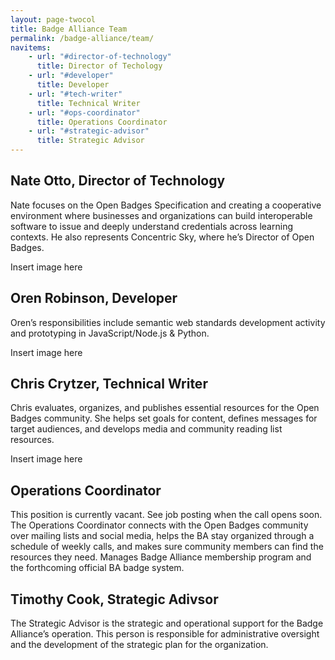```yaml
---
layout: page-twocol
title: Badge Alliance Team
permalink: /badge-alliance/team/
navitems:
    - url: "#director-of-technology"
      title: Director of Techology
    - url: "#developer"
      title: Developer
    - url: "#tech-writer"
      title: Technical Writer
    - url: "#ops-coordinator"
      title: Operations Coordinator
    - url: "#strategic-advisor"
      title: Strategic Advisor 
---
```

<h2 class="title title-content" id="director-of-technology">Nate Otto, Director of Technology</h2>
Nate focuses on the Open Badges Specification and creating a cooperative environment where businesses and organizations can build interoperable software to issue and deeply understand credentials across learning contexts. He also represents Concentric Sky, where he’s Director of Open Badges.

Insert image here

<h2 class="title title-content" id="developer">Oren Robinson, Developer</h2>
Oren’s responsibilities include semantic web standards development activity and prototyping in JavaScript/Node.js & Python.

Insert image here

<h2 class="title title-content" id="tech-writer">Chris Crytzer, Technical Writer</h2>
Chris evaluates, organizes, and publishes essential resources for the Open Badges community. She helps set goals for content, defines messages for target audiences, and develops media and community reading list resources.

Insert image here

<h2 class="title title-content" id="ops-coordinator">Operations Coordinator</h2>
This position is currently vacant. See job posting when the call opens soon.
The Operations Coordinator connects with the Open Badges community over mailing lists and social media, helps the BA stay organized through a schedule of weekly calls, and makes sure community members can find the resources they need. Manages Badge Alliance membership program and the forthcoming official BA badge system.

<h2 class="title title-content" id="strategic-advisor">Timothy Cook, Strategic Adivsor</h2>
The Strategic Advisor is the strategic and operational support for the Badge Alliance’s operation. This person is responsible for administrative oversight and the development of the strategic plan for the organization.